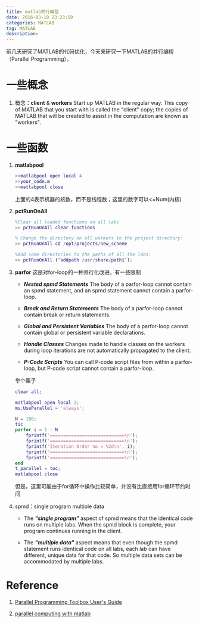 ```yaml
---
title: matlab并行编程
date: 2016-03-10 23:23:59
categories: MATLAB
tag: MATLAB
description:
---
```


前几天研究了MATLAB的代码优化，今天来研究一下MATLAB的并行编程（Parallel Programming）。
<!--more-->

# 一些概念

1. 概念：**client** & **workers**
Start up MATLAB in the regular way. This copy of MATLAB that you start with is called the "client" copy; the copies of MATLAB that will be created to assist in the computation are known as "workers".


# 一些函数
 
1. **matlabpool**

	```matlab
	>>matlabpool open local 4
	>>your_code.m
	>>matlabpool close
	```
	上面的4表示机器的核数，而不是线程数；这里的数字可以<=Num(内核)

2. **pctRunOnAll**

	```matlab
	%Clear all loaded functions on all labs
	>> pctRunOnAll clear functions

	% Change the directory on all workers to the project directory:
	>> pctRunOnAll cd /opt/projects/new_scheme

	%Add some directories to the paths of all the labs:
	>> pctRunOnAll (‘addpath /usr/share/path1’);
	```

3. **parfor**
这是对for-loop的一种并行化改进，有一些限制
	- ***Nested spmd Statements***
	The body of a parfor-loop cannot contain an spmd statement, and an spmd statement cannot contain a parfor-loop.

	- ***Break and Return Statements***
	The body of a parfor-loop cannot contain break or return statements.

	- ***Global and Persistent Variables***
	The body of a parfor-loop cannot contain global or persistent variable declarations.

	- ***Handle Classes***
	Changes made to handle classes on the workers during loop iterations are not automatically propagated to the client.

	- ***P-Code Scripts***
	You can call P-code script files from within a parfor-loop, but P-code script cannot contain a parfor-loop.

	举个栗子
	
	``` matlab
	clear all;

	matlabpool open local 2;
	ms.UseParallel = 'always';

	N = 100;
	tic
	parfor i = 1 : N
		fprintf('============================\n');
		fprintf('============================\n');
	    fprintf('Iteration Order no = %2d\n', i);
	    fprintf('============================\n');
	    fprintf('============================\n');
	end
	t_parallel = toc;
	matlabpool close
	```
	但是，这里可能由于for循环中操作比较简单，并没有比直接用for循环节约时间

4. spmd：single program multiple data
	- The ***"single program"*** aspect of spmd means that the identical code runs on multiple labs. When the spmd block is complete, your program continues running in the client.

	- The ***"multiple data"*** aspect means that even though the spmd statement runs identical code on all labs, each lab can have different, unique data for that code. So multiple data sets can be accommodated by multiple labs.


# Reference

1. [Parallel Programming Toolbox User's Guide](http://www.lsta.upmc.fr/documentation/distcomp.pdf)

2. [parallel computing with matlab](http://hpc.kfupm.edu.sa/Documentation/MATLAB%20PARALLEL.pdf)
